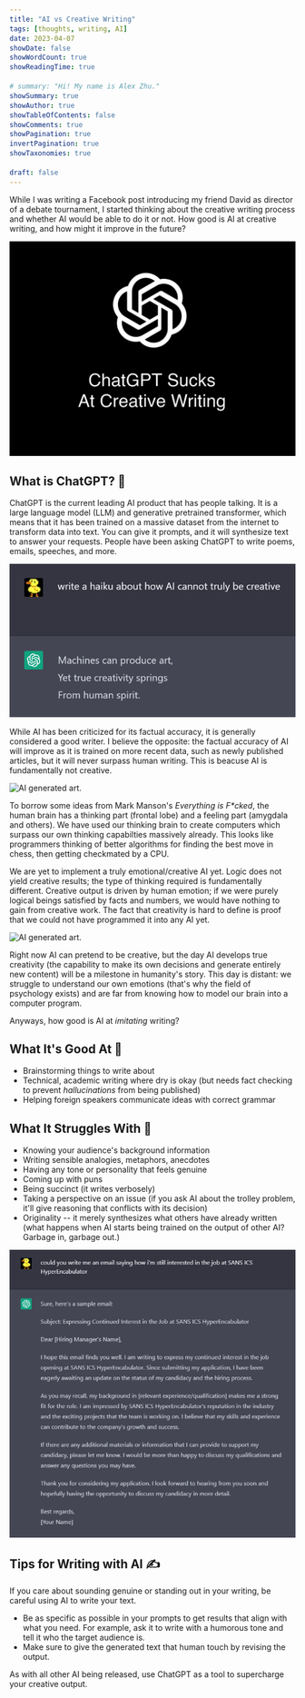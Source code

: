 ```yaml
---
title: "AI vs Creative Writing"
tags: [thoughts, writing, AI]
date: 2023-04-07
showDate: false
showWordCount: true
showReadingTime: true

# summary: "Hi! My name is Alex Zhu."
showSummary: true
showAuthor: true
showTableOfContents: false
showComments: true
showPagination: true
invertPagination: true
showTaxonomies: true

draft: false
---
```


While I was writing a Facebook post introducing my friend David as director of a debate tournament, I started thinking about the creative writing process and whether AI would be able to do it or not. How good is AI at creative writing, and how might it improve in the future?

![OpenAI logo.](thumb.jpg)

## What is ChatGPT? 🤖
ChatGPT is the current leading AI product that has people talking. It is a large language model (LLM) and generative pretrained transformer, which means that it has been trained on a massive dataset from the internet to transform data into text. You can give it prompts, and it will synthesize text to answer your requests. People have been asking ChatGPT to write poems, emails, speeches, and more.

![Poem generated by ChatGPT.](haiku.png "Hey, not bad!")

While AI has been criticized for its factual accuracy, it is generally considered a good writer. I believe the opposite: the factual accuracy of AI will improve as it is trained on more recent data, such as newly published articles, but it will never surpass human writing. This is beacuse AI is fundamentally not creative.

![AI generated art.](https://qph.cf2.quoracdn.net/main-qimg-c7dfd884c1f8a9adc3d02718c0ade0e9.webp "Computers are really good at left brain operations, but less good at right brain creating as of now.")

To borrow some ideas from Mark Manson's *Everything is F\*cked*, the human brain has a thinking part (frontal lobe) and a feeling part (amygdala and others). We have used our thinking brain to create computers which surpass our own thinking capabilties massively already. This looks like programmers thinking of better algorithms for finding the best move in chess, then getting checkmated by a CPU.

We are yet to implement a truly emotional/creative AI yet. Logic does not yield creative results; the type of thinking required is fundamentally different. Creative output is driven by human emotion; if we were purely logical beings satisfied by facts and numbers, we would have nothing to gain from creative work. The fact that creativity is hard to define is proof that we could not have programmed it into any AI yet.

![AI generated art.](https://images.theconversation.com/files/484731/original/file-20220914-4859-3x8zwd.png?ixlib=rb-1.1.0&q=45&auto=format&w=754&fit=clip "https://theconversation.com/ai-can-produce-prize-winning-art-but-it-still-cant-compete-with-human-creativity-190279")

Right now AI can pretend to be creative, but the day AI develops true creativity (the capability to make its own decisions and generate entirely new content) will be a milestone in humanity's story. This day is distant: we struggle to understand our own emotions (that's why the field of psychology exists) and are far from knowing how to model our brain into a computer program.

Anyways, how good is AI at *imitating* writing?

## What It's Good At 🥇
- Brainstorming things to write about
- Technical, academic writing where dry is okay (but needs fact checking to prevent *hallucinations* from being published)
- Helping foreign speakers communicate ideas with correct grammar

## What It Struggles With 🤯
- Knowing your audience's background information
- Writing sensible analogies, metaphors, anecdotes
- Having any tone or personality that feels genuine
- Coming up with puns
- Being succinct (it writes verbosely)
- Taking a perspective on an issue (if you ask AI about the trolley problem, it'll give reasoning that conflicts with its decision)
- Originality -- it merely synthesizes what others have already written (what happens when AI starts being trained on the output of other AI? Garbage in, garbage out.)

![Email generated by ChatGPT.](followup.png "This email is a great starting point, but definitely not ready to send.")

## Tips for Writing with AI ✍️
If you care about sounding genuine or standing out in your writing, be careful using AI to write your text.
- Be as specific as possible in your prompts to get results that align with what you need. For example, ask it to write with a humorous tone and tell it who the target audience is.
- Make sure to give the generated text that human touch by revising the output.

As with all other AI being released, use ChatGPT as a tool to supercharge your creative output.